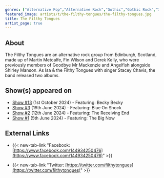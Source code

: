 ```yaml
---
genres: ["Alternative Pop","Alternative Rock","Gothic","Gothic Rock","Indie Pop","Indie Rock","Surf Rock"]
featured_image: artists/t/the-filthy-tongues/the-filthy-tongues.jpg
title: The Filthy Tongues
artist_page: true
---
```

## About

The Filthy Tongues are an alternative rock group from Edinburgh, Scotland, made up of Martin Metcalfe, Fin Wilson and Derek Kelly, who were previously members of Goodbye Mr Mackenzie and Angelfish alongside Shirley Manson. As Isa & the Filthy Tongues with singer Stacey Chavis, the band released two albums.



## Show(s) appeared on

- [Show #13](/shows/featuring-becky-becky/) (1st October 2024) - Featuring: Becky Becky
- [Show #3](/shows/featuring-blue-on-shock/) (19th June 2024) - Featuring: Blue On Shock
- [Show #2](/shows/featuring-the-receiving-end/) (12th June 2024) - Featuring: The Receiving End
- [Show #1](/shows/featuring-the-big-now/) (5th June 2024) - Featuring: The Big Now

## External Links

- {{< new-tab-link "Facebook: [https://www.facebook.com/144934250476](https://www.facebook.com/144934250476)" >}}


- {{< new-tab-link "Twitter: [https://twitter.com/filthytongues](https://twitter.com/filthytongues)" >}}


